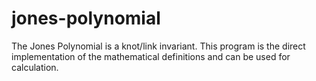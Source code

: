 # jones-polynomial
The Jones Polynomial is a knot/link invariant. This program is the direct implementation of the mathematical definitions and can be used for calculation.
